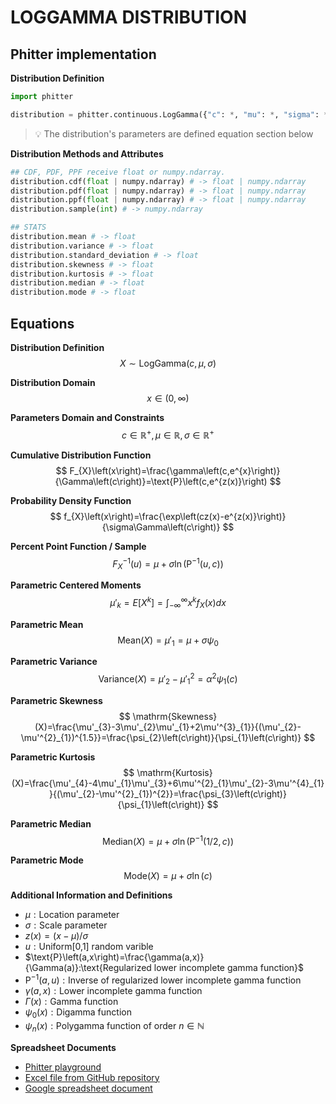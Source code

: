 # LOGGAMMA DISTRIBUTION

## Phitter implementation

**Distribution Definition**

```python
import phitter

distribution = phitter.continuous.LogGamma({"c": *, "mu": *, "sigma": *})
```

> 💡 The distribution's parameters are defined equation section below

**Distribution Methods and Attributes**

```python
## CDF, PDF, PPF receive float or numpy.ndarray.
distribution.cdf(float | numpy.ndarray) # -> float | numpy.ndarray
distribution.pdf(float | numpy.ndarray) # -> float | numpy.ndarray
distribution.ppf(float | numpy.ndarray) # -> float | numpy.ndarray
distribution.sample(int) # -> numpy.ndarray

## STATS
distribution.mean # -> float
distribution.variance # -> float
distribution.standard_deviation # -> float
distribution.skewness # -> float
distribution.kurtosis # -> float
distribution.median # -> float
distribution.mode # -> float
```

## Equations

**Distribution Definition**
$$ X\sim\mathrm{LogGamma}\left(c,\mu,\sigma\right) $$

**Distribution Domain**
$$ x\in\left(0,\infty\right) $$

**Parameters Domain and Constraints**
$$ c\in\mathbb{R}^{+}, \mu\in\mathbb{R}, \sigma\in\mathbb{R}^{+} $$

**Cumulative Distribution Function**
$$ F_{X}\left(x\right)=\frac{\gamma\left(c,e^{x}\right)}{\Gamma\left(c\right)}=\text{P}\left(c,e^{z(x)}\right) $$

**Probability Density Function**
$$ f_{X}\left(x\right)=\frac{\exp\left(cz(x)-e^{z(x)}\right)}{\sigma\Gamma\left(c\right)} $$

**Percent Point Function / Sample**
$$ F^{-1}_{X}\left(u\right)=\mu+\sigma\ln\left(\text{P}^{-1}\left(u,c\right)\right) $$

**Parametric Centered Moments**
$$ \mu'_{k}=E[X^k]=\int_{-\infty }^{\infty }x^{k}f_{X}\left(x\right)dx $$

**Parametric Mean**
$$ \mathrm{Mean}(X)=\mu'_{1}=\mu+\sigma\psi_{0} $$

**Parametric Variance**
$$ \mathrm{Variance}(X)=\mu'_{2}-\mu'^{2}_{1}=\alpha^{2}\psi_{1}\left(c\right) $$

**Parametric Skewness**
$$ \mathrm{Skewness}(X)=\frac{\mu'_{3}-3\mu'_{2}\mu'_{1}+2\mu'^{3}_{1}}{(\mu'_{2}-\mu'^{2}_{1})^{1.5}}=\frac{\psi_{2}\left(c\right)}{\psi_{1}\left(c\right)} $$

**Parametric Kurtosis**
$$ \mathrm{Kurtosis}(X)=\frac{\mu'_{4}-4\mu'_{1}\mu'_{3}+6\mu'^{2}_{1}\mu'_{2}-3\mu'^{4}_{1}}{(\mu'_{2}-\mu'^{2}_{1})^{2}}=\frac{\psi_{3}\left(c\right)}{\psi_{1}\left(c\right)} $$

**Parametric Median**
$$ \mathrm{Median}(X)=\mu+\sigma\ln\left(\text{P}^{-1}\left(1/2,c\right)\right) $$

**Parametric Mode**
$$ \mathrm{Mode}(X)=\mu+\sigma\ln(c) $$

**Additional Information and Definitions**
- $\mu:\text{Location parameter}$
- $\sigma:\text{Scale parameter}$
- $z\left(x\right)=\left(x-\mu\right)/\sigma$
- $u:\text{Uniform[0,1] random varible}$
- $\text{P}\left(a,x\right)=\frac{\gamma(a,x)}{\Gamma(a)}:\text{Regularized lower incomplete gamma function}$
- $\text{P}^{-1}\left(a,u\right):\text{Inverse of regularized lower incomplete gamma function}$
- $\gamma\left(a,x\right):\text{Lower incomplete gamma function}$
- $\Gamma\left(x\right):\text{Gamma function}$
- $\psi_{0}\left(x\right):\text{Digamma function}$
- $\psi_{n}\left(x\right):\text{Polygamma function of order }n\in\mathbb{N}$

**Spreadsheet Documents**

-   [Phitter playground](https://phitter.io/distributions/continuous/loggamma)
-   [Excel file from GitHub repository](https://github.com/phitterio/phitter-files/blob/main/continuous/loggamma.xlsx)
-   [Google spreadsheet document](https://docs.google.com/spreadsheets/d/1SXCmxXs7hkajo_W_qL-e0MJQEaUJqTpUno1nYGXxmxI)
    